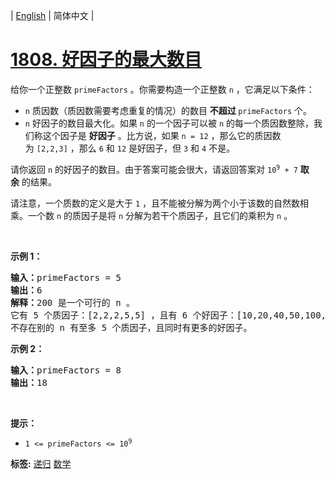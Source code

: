 | [English](README_EN.md) | 简体中文 |

# [1808. 好因子的最大数目](https://leetcode-cn.com/problems/maximize-number-of-nice-divisors)
<p>给你一个正整数 <code>primeFactors</code> 。你需要构造一个正整数 <code>n</code> ，它满足以下条件：</p>

<ul>
	<li><code>n</code> 质因数（质因数需要考虑重复的情况）的数目 <strong>不超过 </strong><code>primeFactors</code> 个。</li>
	<li><code>n</code> 好因子的数目最大化。如果 <code>n</code> 的一个因子可以被 <code>n</code> 的每一个质因数整除，我们称这个因子是 <strong>好因子</strong> 。比方说，如果 <code>n = 12</code> ，那么它的质因数为 <code>[2,2,3]</code> ，那么 <code>6</code> 和 <code>12</code> 是好因子，但 <code>3</code> 和 <code>4</code> 不是。</li>
</ul>

<p>请你返回 <code>n</code> 的好因子的数目。由于答案可能会很大，请返回答案对 <code>10<sup>9</sup> + 7</code> <b>取余</b> 的结果。</p>

<p>请注意，一个质数的定义是大于 <code>1</code> ，且不能被分解为两个小于该数的自然数相乘。一个数 <code>n</code> 的质因子是将 <code>n</code> 分解为若干个质因子，且它们的乘积为 <code>n</code> 。</p>

<p> </p>

<p><strong>示例 1：</strong></p>

<pre>
<b>输入：</b>primeFactors = 5
<strong>输出：</strong>6
<b>解释：</b>200 是一个可行的 n 。
它有 5 个质因子：[2,2,2,5,5] ，且有 6 个好因子：[10,20,40,50,100,200] 。
不存在别的 n 有至多 5 个质因子，且同时有更多的好因子。
</pre>

<p><strong>示例 2：</strong></p>

<pre>
<b>输入：</b>primeFactors = 8
<b>输出：</b>18
</pre>

<p> </p>

<p><strong>提示：</strong></p>

<ul>
	<li><code>1 <= primeFactors <= 10<sup>9</sup></code></li>
</ul>

**标签:**  [递归](https://leetcode-cn.com/tag/recursion) [数学](https://leetcode-cn.com/tag/math) 